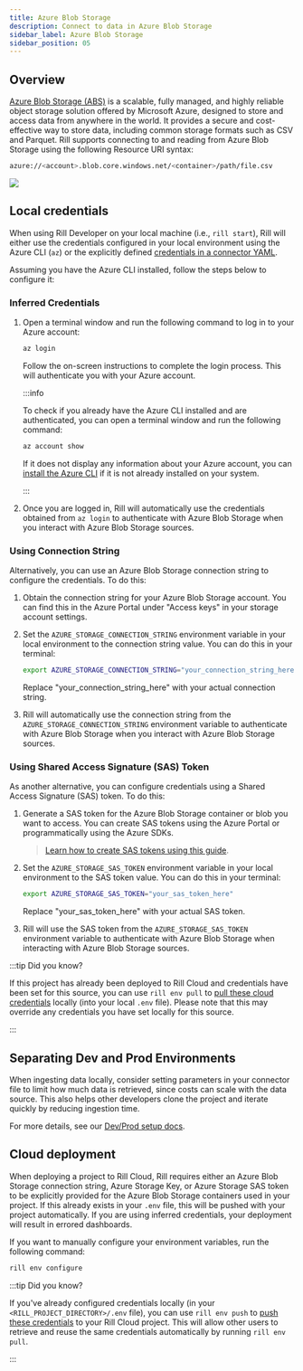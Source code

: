 ```yaml
---
title: Azure Blob Storage
description: Connect to data in Azure Blob Storage
sidebar_label: Azure Blob Storage 
sidebar_position: 05
---
```


<!-- WARNING: There are links to this page in source code. If you move it, find and replace the links and consider adding a redirect in docusaurus.config.js. -->

## Overview
[Azure Blob Storage (ABS)](https://learn.microsoft.com/en-us/azure/storage/blobs/storage-blobs-introduction) is a scalable, fully managed, and highly reliable object storage solution offered by Microsoft Azure, designed to store and access data from anywhere in the world. It provides a secure and cost-effective way to store data, including common storage formats such as CSV and Parquet. Rill supports connecting to and reading from Azure Blob Storage using the following Resource URI syntax:

```bash
azure://<account>.blob.core.windows.net/<container>/path/file.csv
```

<img src='/img/reference/connectors/azure/abs.png' class='centered' />
<br />

## Local credentials

When using Rill Developer on your local machine (i.e., `rill start`), Rill will either use the credentials configured in your local environment using the Azure CLI (`az`) or the explicitly defined [credentials in a connector YAML](/reference/project-files/connectors#azure).

Assuming you have the Azure CLI installed, follow the steps below to configure it:

### Inferred Credentials

1. Open a terminal window and run the following command to log in to your Azure account:

    ```bash
    az login
    ```

    Follow the on-screen instructions to complete the login process. This will authenticate you with your Azure account.

    :::info

    To check if you already have the Azure CLI installed and are authenticated, you can open a terminal window and run the following command:

    ```bash
    az account show
    ```

    If it does not display any information about your Azure account, you can [install the Azure CLI](https://learn.microsoft.com/en-us/cli/azure/install-azure-cli) if it is not already installed on your system.

    :::

2. Once you are logged in, Rill will automatically use the credentials obtained from `az login` to authenticate with Azure Blob Storage when you interact with Azure Blob Storage sources.


### Using Connection String

Alternatively, you can use an Azure Blob Storage connection string to configure the credentials. To do this:

1. Obtain the connection string for your Azure Blob Storage account. You can find this in the Azure Portal under "Access keys" in your storage account settings.

2. Set the `AZURE_STORAGE_CONNECTION_STRING` environment variable in your local environment to the connection string value. You can do this in your terminal:

    ```bash
    export AZURE_STORAGE_CONNECTION_STRING="your_connection_string_here"
    ```

    Replace "your_connection_string_here" with your actual connection string.

3. Rill will automatically use the connection string from the `AZURE_STORAGE_CONNECTION_STRING` environment variable to authenticate with Azure Blob Storage when you interact with Azure Blob Storage sources.

### Using Shared Access Signature (SAS) Token

As another alternative, you can configure credentials using a Shared Access Signature (SAS) token. To do this:

1. Generate a SAS token for the Azure Blob Storage container or blob you want to access. You can create SAS tokens using the Azure Portal or programmatically using the Azure SDKs.

    > [Learn how to create SAS tokens using this guide](https://learn.microsoft.com/en-us/azure/ai-services/translator/document-translation/how-to-guides/create-sas-tokens?tabs=Containers).

2. Set the `AZURE_STORAGE_SAS_TOKEN` environment variable in your local environment to the SAS token value. You can do this in your terminal:

    ```bash
    export AZURE_STORAGE_SAS_TOKEN="your_sas_token_here"
    ```

    Replace "your_sas_token_here" with your actual SAS token.

3. Rill will use the SAS token from the `AZURE_STORAGE_SAS_TOKEN` environment variable to authenticate with Azure Blob Storage when interacting with Azure Blob Storage sources.

:::tip Did you know?

If this project has already been deployed to Rill Cloud and credentials have been set for this source, you can use `rill env pull` to [pull these cloud credentials](//connect/credentials/#rill-env-pull) locally (into your local `.env` file). Please note that this may override any credentials you have set locally for this source.

:::

## Separating Dev and Prod Environments

When ingesting data locally, consider setting parameters in your connector file to limit how much data is retrieved, since costs can scale with the data source. This also helps other developers clone the project and iterate quickly by reducing ingestion time.

For more details, see our [Dev/Prod setup docs](/connect/templating).

## Cloud deployment

When deploying a project to Rill Cloud, Rill requires either an Azure Blob Storage connection string, Azure Storage Key, or Azure Storage SAS token to be explicitly provided for the Azure Blob Storage containers used in your project. If this already exists in your `.env` file, this will be pushed with your project automatically. If you are using inferred credentials, your deployment will result in errored dashboards.

If you want to manually configure your environment variables, run the following command:
```bash
rill env configure
```

:::tip Did you know?

If you've already configured credentials locally (in your `<RILL_PROJECT_DIRECTORY>/.env` file), you can use `rill env push` to [push these credentials](/connect/credentials#rill-env-push) to your Rill Cloud project. This will allow other users to retrieve and reuse the same credentials automatically by running `rill env pull`.

:::
